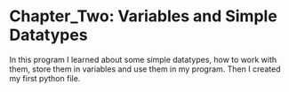 # Chapter_Two: Variables and Simple Datatypes

In this program I learned about some simple datatypes, how to work with them, store them in variables and use them in my program. Then I created my first python file.
